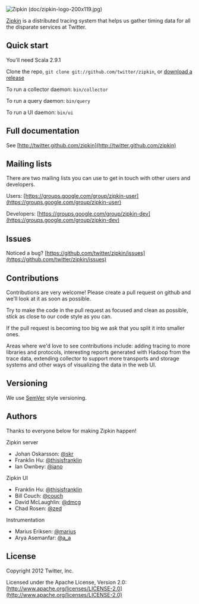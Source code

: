 ![Zipkin (doc/zipkin-logo-200x119.jpg)](https://github.com/twitter/zipkin/raw/master/doc/zipkin-logo-200x119.jpg)

[Zipkin](http://twitter.github.com/zipkin) is a distributed tracing system that helps us gather timing data for all the disparate services at Twitter.

## Quick start
You'll need Scala 2.9.1

Clone the repo, `git clone git://github.com/twitter/zipkin`, or [download a release](https://github.com/twitter/zipkin/downloads)

To run a collector daemon: `bin/collector`

To run a query daemon: `bin/query`

To run a UI daemon: `bin/ui`

## Full documentation
See [http://twitter.github.com/zipkin](http://twitter.github.com/zipkin)

## Mailing lists
There are two mailing lists you can use to get in touch with other users and developers.

Users: [https://groups.google.com/group/zipkin-user](https://groups.google.com/group/zipkin-user)

Developers: [https://groups.google.com/group/zipkin-dev](https://groups.google.com/group/zipkin-dev)

## Issues
Noticed a bug? [https://github.com/twitter/zipkin/issues](https://github.com/twitter/zipkin/issues)

## Contributions
Contributions are very welcome! Please create a pull request on github and we'll look at it as soon as possible.

Try to make the code in the pull request as focused and clean as possible, stick as close to our code style as you can.

If the pull request is becoming too big we ask that you split it into smaller ones.

Areas where we'd love to see contributions include: adding tracing to more libraries and protocols, interesting reports generated with Hadoop from the trace data, extending collector to support more transports and storage systems and other ways of visualizing the data in the web UI.

## Versioning
We use [SemVer](http://semver.org/) style versioning.

## Authors
Thanks to everyone below for making Zipkin happen!

Zipkin server

* Johan Oskarsson: [@skr](https://twitter.com/skr)
* Franklin Hu: [@thisisfranklin](https://twitter.com/thisisfranklin)
* Ian Ownbey: [@iano](https://twitter.com/iano)

Zipkin UI

* Franklin Hu: [@thisisfranklin](https://twitter.com/thisisfranklin)
* Bill Couch: [@couch](https://twitter.com/couch)
* David McLaughlin: [@dmcg](https://twitter.com/dmcg)
* Chad Rosen: [@zed](https://twitter.com/zed)

Instrumentation

* Marius Eriksen: [@marius](https://twitter.com/marius)
* Arya Asemanfar: [@a_a](https://twitter.com/a_a)

## License
Copyright 2012 Twitter, Inc.

Licensed under the Apache License, Version 2.0: [http://www.apache.org/licenses/LICENSE-2.0](http://www.apache.org/licenses/LICENSE-2.0)